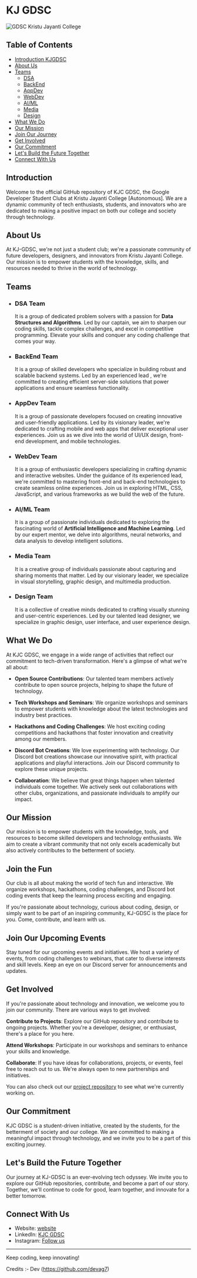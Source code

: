 # KJ GDSC

![GDSC Kristu Jayanti College](https://github.com/KJC-GDSC/KGUB/assets/85097731/5592c432-e39a-4a03-8b0b-6c8d4d4888cc)

## Table of Contents
- [Introduction KJGDSC](##Introduction)
- [About Us](##Aboutus)
- [Teams](#Teams)
    - [DSA](#DSA-Team)
    - [BackEnd](#BackEnd-Team)
    - [AppDev](#AppDev-Team)
    - [WebDev](#WebDev-Team)
    - [AI/ML](#AI/ML-Team)
    - [Media](#Media-Team)
    - [Design](#Design-Team)
- [What We Do](##Whatwedo)
- [Our Mission](##OurMission)
- [Join Our Journey](##JoinOurJourney)
- [Get Involved](##GetInvolved)
- [Our Commitment](##OurCommitment)
- [Let's Build the Future Together](##LetsBuildTheFutureTogether)
- [Connect With Us](##ConnectWithUs)

## Introduction

Welcome to the official GitHub repository of KJC GDSC, the Google Developer Student Clubs at Kristu Jayanti College [Autonomous]. We are a dynamic community of tech enthusiasts, students, and innovators who are dedicated to making a positive impact on both our college and society through technology.

## About Us

At KJ-GDSC, we're not just a student club; we're a passionate community of future developers, designers, and innovators from Kristu Jayanti College. Our mission is to empower students with the knowledge, skills, and resources needed to thrive in the world of technology.

## Teams
- ### DSA Team
    It is a group of dedicated problem solvers with a passion for **Data Structures and Algorithms**. Led by our captain, we aim to sharpen our coding skills, tackle complex challenges, and excel in competitive programming. Elevate your skills and conquer any coding challenge that comes your way.

- ### BackEnd Team
    It is a group of skilled developers who specialize in building robust and scalable backend systems. Led by an experienced lead , we're committed to creating efficient server-side solutions that power applications and ensure seamless functionality.

- ### AppDev Team
    It is a group of passionate developers focused on creating innovative and user-friendly applications. Led by its visionary leader, we're dedicated to crafting mobile and web apps that deliver exceptional user experiences. Join us as we dive into the world of UI/UX design, front-end development, and mobile technologies. 

- ### WebDev Team
    It is a group of enthusiastic developers specializing in crafting dynamic and interactive websites. Under the guidance of its experienced lead, we're committed to mastering front-end and back-end technologies to create seamless online experiences. Join us in exploring HTML, CSS, JavaScript, and various frameworks as we build the web of the future.

- ### AI/ML Team
    It is a group of passionate individuals dedicated to exploring the fascinating world of **Artificial Intelligence and Machine Learning**. Led by our expert mentor, we delve into algorithms, neural networks, and data analysis to develop intelligent solutions.

- ### Media Team
    It is a creative group of individuals passionate about capturing and sharing moments that matter. Led by our visionary leader, we specialize in visual storytelling, graphic design, and multimedia production. 

- ### Design Team
    It is a collective of creative minds dedicated to crafting visually stunning and user-centric experiences. Led by our talented lead designer, we specialize in graphic design, user interface, and user experience design.

## What We Do
At KJC GDSC, we engage in a wide range of activities that reflect our commitment to tech-driven transformation. Here's a glimpse of what we're all about:

- **Open Source Contributions**: Our talented team members actively contribute to open source projects, helping to shape the future of technology.

- **Tech Workshops and Seminars**: We organize workshops and seminars to empower students with knowledge about the latest technologies and industry best practices.

- **Hackathons and Coding Challenges**: We host exciting coding competitions and hackathons that foster innovation and creativity among our members.

- **Discord Bot Creations**: We love experimenting with technology. Our Discord bot creations showcase our innovative spirit, with practical applications and playful interactions. Join our Discord community to explore these unique projects.

- **Collaboration**: We believe that great things happen when talented individuals come together. We actively seek out collaborations with other clubs, organizations, and passionate individuals to amplify our impact.

## Our Mission

Our mission is to empower students with the knowledge, tools, and resources to become skilled developers and technology enthusiasts. We aim to create a vibrant community that not only excels academically but also actively contributes to the betterment of society.

## Join the Fun
Our club is all about making the world of tech fun and interactive. We organize workshops, hackathons, coding challenges, and Discord bot coding events that keep the learning process exciting and engaging.

If you're passionate about technology, curious about coding, design, or simply want to be part of an inspiring community, KJ-GDSC is the place for you. Come, contribute, and learn with us.

## Join Our Upcoming Events

Stay tuned for our upcoming events and initiatives. We host a variety of events, from coding challenges to webinars, that cater to diverse interests and skill levels. Keep an eye on our Discord server for announcements and updates.

## Get Involved

If you're passionate about technology and innovation, we welcome you to join our community. There are various ways to get involved:

**Contribute to Projects**: Explore our GitHub repository and contribute to ongoing projects. Whether you're a developer, designer, or enthusiast, there's a place for you here.

**Attend Workshops**: Participate in our workshops and seminars to enhance your skills and knowledge.

**Collaborate**: If you have ideas for collaborations, projects, or events, feel free to reach out to us. We're always open to new partnerships and initiatives. 

You can also check out our [project repository](https://github.com/KJC-GDSC) to see what we're currently working on.

## Our Commitment

KJC GDSC is a student-driven initiative, created by the students, for the betterment of society and our college. We are committed to making a meaningful impact through technology, and we invite you to be a part of this exciting journey.

## Let's Build the Future Together

Our journey at KJ-GDSC is an ever-evolving tech odyssey. We invite you to explore our GitHub repositories, contribute, and become a part of our story. Together, we'll continue to code for good, learn together, and innovate for a better tomorrow.


## Connect With Us

- Website: [website](https://gdsc.community.dev/kristu-jayanti-college-bengaluru/)
- LinkedIn: [KJC GDSC](https://www.linkedin.com/groups/14304525/)
- Instagram: [Follow us](https://www.instagram.com/gdsc.kjc/?igshid=MzRlODBiNWFlZA%3D%3D)

---

Keep coding, keep innovating!

Credits :- Dev (https://github.com/devag7)
